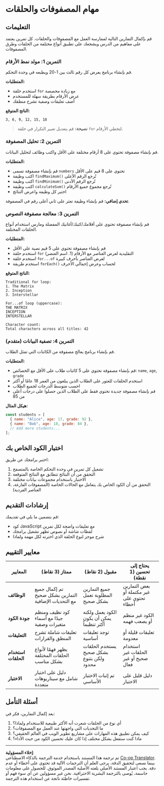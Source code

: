 <!--
CO_OP_TRANSLATOR_METADATA:
{
  "original_hash": "8abcada0534e0fb3a7556ea3c5a2a8a4",
  "translation_date": "2025-10-22T14:05:26+00:00",
  "source_file": "2-js-basics/4-arrays-loops/assignment.md",
  "language_code": "ar"
}
-->
# مهام المصفوفات والحلقات

## التعليمات

قم بإكمال التمارين التالية لممارسة العمل مع المصفوفات والحلقات. كل تمرين يعتمد على مفاهيم من الدرس ويشجعك على تطبيق أنواع مختلفة من الحلقات وطرق المصفوفات.

### التمرين 1: مولد نمط الأرقام
قم بإنشاء برنامج يعرض كل رقم ثالث بين 1-20 ويطبعه في وحدة التحكم.

**المتطلبات:**
- استخدم حلقة `for` مع زيادة مخصصة
- عرض الأرقام بطريقة سهلة للمستخدم
- أضف تعليقات وصفية تشرح منطقك

**الناتج المتوقع:**
```
3, 6, 9, 12, 15, 18
```

> **نصيحة:** قم بتعديل تعبير التكرار في حلقة `for` لتخطي الأرقام.

### التمرين 2: تحليل المصفوفة
قم بإنشاء مصفوفة تحتوي على 8 أرقام مختلفة على الأقل واكتب وظائف لتحليل البيانات.

**المتطلبات:**
- قم بإنشاء مصفوفة تسمى `numbers` تحتوي على 8 قيم على الأقل
- اكتب وظيفة `findMaximum()` تُرجع الرقم الأعلى
- اكتب وظيفة `findMinimum()` تُرجع الرقم الأدنى  
- اكتب وظيفة `calculateSum()` تُرجع مجموع جميع الأرقام
- اختبر كل وظيفة واعرض النتائج

**تحدي إضافي:** قم بإنشاء وظيفة تعثر على ثاني أعلى رقم في المصفوفة.

### التمرين 3: معالجة مصفوفة النصوص
قم بإنشاء مصفوفة تحتوي على أفلامك/كتبك/أغانيك المفضلة ومارس استخدام أنواع الحلقات المختلفة.

**المتطلبات:**
- قم بإنشاء مصفوفة تحتوي على 5 قيم نصية على الأقل
- استخدم حلقة `for` التقليدية لعرض العناصر مع الأرقام (1. اسم العنصر)
- استخدم حلقة `for...of` لعرض العناصر بأحرف كبيرة
- استخدم طريقة `forEach()` لحساب وعرض إجمالي الأحرف

**الناتج المتوقع:**
```
Traditional for loop:
1. The Matrix
2. Inception
3. Interstellar

For...of loop (uppercase):
THE MATRIX
INCEPTION
INTERSTELLAR

Character count:
Total characters across all titles: 42
```

### التمرين 4: تصفية البيانات (متقدم)
قم بإنشاء برنامج يعالج مصفوفة من الكائنات التي تمثل الطلاب.

**المتطلبات:**
- قم بإنشاء مصفوفة تحتوي على 5 كائنات طلاب على الأقل مع الخصائص: `name`, `age`, `grade`
- استخدم الحلقات للعثور على الطلاب الذين يبلغون من العمر 18 عامًا أو أكثر
- احسب متوسط الدرجات لجميع الطلاب
- قم بإنشاء مصفوفة جديدة تحتوي فقط على الطلاب الذين حصلوا على درجات أعلى من 85

**هيكل المثال:**
```javascript
const students = [
  { name: "Alice", age: 17, grade: 92 },
  { name: "Bob", age: 18, grade: 84 },
  // Add more students...
];
```

## اختبار الكود الخاص بك

اختبر برامجك عن طريق:
1. تشغيل كل تمرين في وحدة التحكم الخاصة بالمتصفح
2. التحقق من أن النتائج تتطابق مع النتائج المتوقعة
3. الاختبار باستخدام مجموعات بيانات مختلفة
4. التحقق من أن الكود الخاص بك يتعامل مع الحالات الخاصة (المصفوفات الفارغة، العناصر الفردية)

## إرشادات التقديم

قم بتضمين ما يلي في تقديمك:
- كود JavaScript مع تعليقات واضحة لكل تمرين
- لقطات شاشة أو نصوص تظهر تشغيل برامجك
- شرح موجز لنوع الحلقة الذي اخترته لكل مهمة ولماذا

## معايير التقييم

| المعايير | ممتاز (3 نقاط) | مقبول (2 نقاط) | يحتاج إلى تحسين (1 نقطة) |
| -------- | -------------- | --------------- | ------------------------- |
| **الوظائف** | تم إكمال جميع التمارين بشكل صحيح مع التحديات الإضافية | جميع التمارين المطلوبة تعمل بشكل صحيح | بعض التمارين غير مكتملة أو تحتوي على أخطاء |
| **جودة الكود** | كود نظيف ومنظم جيدًا مع أسماء متغيرات وصفية | الكود يعمل ولكنه يمكن أن يكون أكثر تنظيماً | الكود غير منظم أو يصعب فهمه |
| **التعليقات** | تعليقات شاملة تشرح المنطق والقرارات | توجد تعليقات أساسية | تعليقات قليلة أو معدومة |
| **استخدام الحلقات** | يظهر فهمًا لأنواع الحلقات المختلفة بشكل مناسب | يستخدم الحلقات بشكل صحيح ولكن بتنوع محدود | استخدام الحلقات غير صحيح أو غير فعال |
| **الاختبار** | دليل على اختبار شامل مع سيناريوهات متعددة | تم إثبات الاختبار الأساسي | دليل قليل على الاختبار |

## أسئلة التأمل

بعد إكمال التمارين، فكر في:
1. أي نوع من الحلقات شعرت أنه الأكثر طبيعية للاستخدام ولماذا؟
2. ما التحديات التي واجهتها عند العمل مع المصفوفات؟
3. كيف يمكن تطبيق هذه المهارات على مشاريع تطوير الويب في العالم الحقيقي؟
4. ماذا كنت ستفعل بشكل مختلف إذا كان عليك تحسين الكود من حيث الأداء؟

---

**إخلاء المسؤولية**:  
تم ترجمة هذا المستند باستخدام خدمة الترجمة بالذكاء الاصطناعي [Co-op Translator](https://github.com/Azure/co-op-translator). بينما نسعى لتحقيق الدقة، يرجى العلم أن الترجمات الآلية قد تحتوي على أخطاء أو عدم دقة. يجب اعتبار المستند الأصلي بلغته الأصلية المصدر الموثوق. للحصول على معلومات حاسمة، يُوصى بالترجمة البشرية الاحترافية. نحن غير مسؤولين عن أي سوء فهم أو تفسيرات خاطئة ناتجة عن استخدام هذه الترجمة.